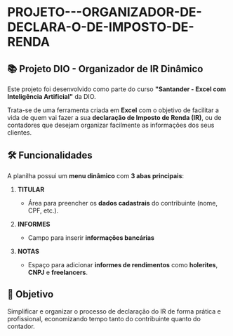 # PROJETO---ORGANIZADOR-DE-DECLARA-O-DE-IMPOSTO-DE-RENDA
## 📚 Projeto DIO - Organizador de IR Dinâmico

Este projeto foi desenvolvido como parte do curso **"Santander - Excel com Inteligência Artificial"** da DIO.

Trata-se de uma ferramenta criada em **Excel** com o objetivo de facilitar a vida de quem vai fazer a sua **declaração de Imposto de Renda (IR)**, ou de contadores que desejam organizar facilmente as informações dos seus clientes.

## 🛠 Funcionalidades

A planilha possui um **menu dinâmico** com **3 abas principais**:

1. **TITULAR**  
   - Área para preencher os **dados cadastrais** do contribuinte (nome, CPF, etc.).

2. **INFORMES**  
   - Campo para inserir **informações bancárias**
     
3. **NOTAS**  
   - Espaço para adicionar **informes de rendimentos** como **holerites**, **CNPJ** e **freelancers**.

## 💼 Objetivo

Simplificar e organizar o processo de declaração do IR de forma prática e profissional, economizando tempo tanto do contribuinte quanto do contador.

